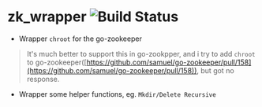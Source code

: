 # zk_wrapper ![Build Status](https://api.travis-ci.org/meitu/zk_wrapper.svg?branch=master)

* Wrapper `chroot` for the go-zookeeper 

> It's much better to support this in go-zookpper, and i try to add `chroot` to go-zookeeper([https://github.com/samuel/go-zookeeper/pull/158](https://github.com/samuel/go-zookeeper/pull/158)), but got no response.

* Wrapper some helper functions, eg. `Mkdir/Delete Recursive`
